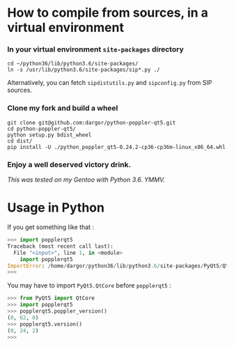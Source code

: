 # How to compile from sources, in a virtual environment

### In your virtual environment `site-packages` directory

```shell
cd ~/python36/lib/python3.6/site-packages/
ln -s /usr/lib/python3.6/site-packages/sip*.py ./
```
Alternatively, you can fetch `sipdistutils.py` and `sipconfig.py` from SIP sources.

### Clone my fork and build a wheel

```shell
git clone git@github.com:dargor/python-poppler-qt5.git
cd python-poppler-qt5/
python setup.py bdist_wheel
cd dist/
pip install -U ./python_poppler_qt5-0.24.2-cp36-cp36m-linux_x86_64.whl
```

### Enjoy a well deserved victory drink.

*This was tested on my Gentoo with Python 3.6.
YMMV.*

# Usage in Python

If you get something like that :
```python
>>> import popplerqt5
Traceback (most recent call last):
  File "<input>", line 1, in <module>
    import popplerqt5
ImportError: /home/dargor/python36/lib/python3.6/site-packages/PyQt5/QtCore.so: symbol _ZN23QOperatingSystemVersion11MacOSMojaveE version Qt_5 not defined in file libQt5Core.so.5 with link time reference
>>> 
```

You may have to import `PyQt5.QtCore` before `popplerqt5` :
```python
>>> from PyQt5 import QtCore
>>> import popplerqt5
>>> popplerqt5.poppler_version()
(0, 62, 0)
>>> popplerqt5.version()
(0, 24, 2)
>>> 
```
